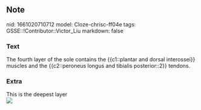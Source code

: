 ## Note
nid: 1661020710712
model: Cloze-chrisc-ff04e
tags: GSSE::!Contributor::Victor_Liu
markdown: false

### Text
The fourth layer of the sole contains the {{c1::plantar and dorsal interossei}} muscles and the {{c2::peroneus longus and tibialis posterior::2}} tendons.

### Extra
<div>
  This is the deepest layer
</div><img src=
"paste-1f0a9d15df865f86eb5d08c439f26520ad1225d2.jpg">

